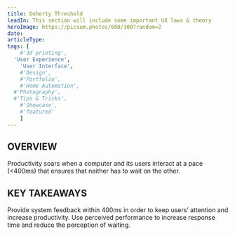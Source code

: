 ```yaml
---
title: Doherty Threshold
leadIn: This section will include some important UX laws & theory
heroImage: https://picsum.photos/600/300?random=2
date:
articleType:
tags: [
	#'3d printing',
  'User Experience',
	'User Interface',
	#'Design',
	#'Portfolio',
	#'Home Automation',
  #'Photography',
  #'Tips & Tricks',
	#'Showcase',
	#'featured'
	]
---
```





## OVERVIEW

Productivity soars when a computer and its users interact at a pace (<400ms) that ensures that neither has to wait on the other.

## KEY TAKEAWAYS

Provide system feedback within 400ms in order to keep users’ attention and increase productivity. Use perceived performance to increase response time and reduce the perception of waiting.



